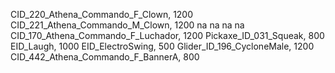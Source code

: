 CID_220_Athena_Commando_F_Clown, 1200
CID_221_Athena_Commando_M_Clown, 1200
na
na
na
na
CID_170_Athena_Commando_F_Luchador, 1200
Pickaxe_ID_031_Squeak, 800
EID_Laugh, 1000
EID_ElectroSwing, 500
Glider_ID_196_CycloneMale, 1200
CID_442_Athena_Commando_F_BannerA, 800
